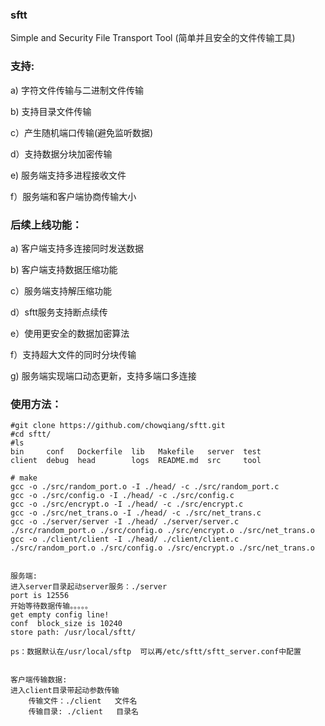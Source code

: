 ### sftt

Simple and Security File Transport Tool (简单并且安全的文件传输工具)

### 支持:

a) 字符文件传输与二进制文件传输

b) 支持目录文件传输

c）产生随机端口传输(避免监听数据)

d）支持数据分块加密传输

e) 服务端支持多进程接收文件

f）服务端和客户端协商传输大小



### 后续上线功能：
a) 客户端支持多连接同时发送数据

b) 客户端支持数据压缩功能

c）服务端支持解压缩功能

d）sftt服务支持断点续传

e）使用更安全的数据加密算法

f）支持超大文件的同时分块传输

g) 服务端实现端口动态更新，支持多端口多连接



### 使用方法：

```
#git clone https://github.com/chowqiang/sftt.git
#cd sftt/
#ls
bin     conf   Dockerfile  lib   Makefile   server  test
client  debug  head        logs  README.md  src     tool

# make
gcc -o ./src/random_port.o -I ./head/ -c ./src/random_port.c
gcc -o ./src/config.o -I ./head/ -c ./src/config.c
gcc -o ./src/encrypt.o -I ./head/ -c ./src/encrypt.c
gcc -o ./src/net_trans.o -I ./head/ -c ./src/net_trans.c
gcc -o ./server/server -I ./head/ ./server/server.c ./src/random_port.o ./src/config.o ./src/encrypt.o ./src/net_trans.o
gcc -o ./client/client -I ./head/ ./client/client.c ./src/random_port.o ./src/config.o ./src/encrypt.o ./src/net_trans.o


服务端:
进入server目录起动server服务：./server
port is 12556
开始等待数据传输。。。。。
get empty config line!
conf  block_size is 10240
store path: /usr/local/sftt/

ps：数据默认在/usr/local/sftp  可以再/etc/sftt/sftt_server.conf中配置


客户端传输数据:
进入client目录带起动参数传输
	传输文件：./client   文件名
	传输目录: ./client   目录名

```
